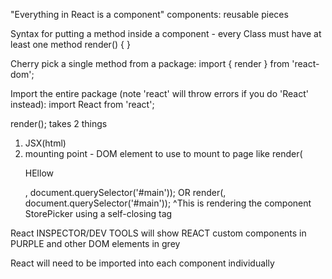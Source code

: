 "Everything in React is a component"
components: reusable pieces

Syntax for putting a method inside a component - every Class must have at least one method
  render() {
  }

Cherry pick a single method from a package:
import { render } from 'react-dom';

Import the entire package (note 'react' will throw errors if you do 'React' instead):
import React from 'react';

render();
takes 2 things
1) JSX(html)
2) mounting point - DOM element to use to mount to page
like
render(<p>HEllow</p>, document.querySelector('#main'));
OR
render(<StorePicker/>, document.querySelector('#main'));
^This is rendering the component StorePicker using a self-closing tag

React INSPECTOR/DEV TOOLS will show REACT custom components in PURPLE and other DOM elements in grey

React will need to be imported into each component individually
